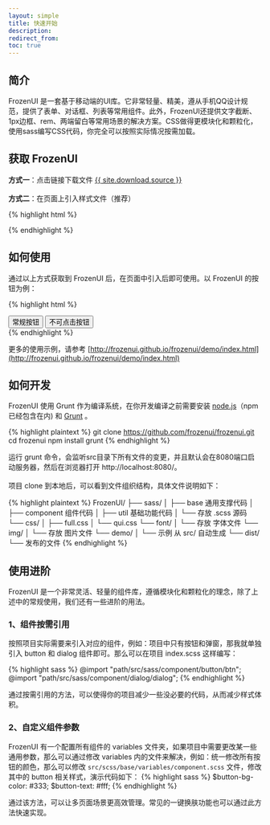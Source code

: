 ```yaml
---
layout: simple
title: 快速开始
description:
redirect_from:
toc: true
---
```


<!-- Bootstrap is the world's most popular framework for building responsive, mobile-first sites and applications. Inside you'll find high quality HTML, CSS, and JavaScript to make starting any project easier than ever. -->

<!-- Here's how to quickly get started with the Bootstrap CDN and a template starter page. -->

## 简介

FrozenUI 是一套基于移动端的UI库。它非常轻量、精美，遵从手机QQ设计规范，提供了表单、对话框、列表等常用组件。此外，FrozenUI还提供文字截断、1px边框、rem、两端留白等常用场景的解决方案。CSS做得更模块化和颗粒化，使用sass编写CSS代码，你完全可以按照实际情况按需加载。


## 获取 FrozenUI

**方式一**：点击链接下载文件
<a href="{{ site.download.source }}" class="">{{ site.download.source }} </a>
<br><br>
**方式二**：在页面上引入样式文件（推荐）

{% highlight html %}
<link rel="stylesheet" href="http://i.gtimg.cn/vipstyle/qui/2.0.0/css/qui.css">
{% endhighlight %}

## 如何使用

通过以上方式获取到 FrozenUI 后，在页面中引入后即可使用。以 FrozenUI 的按钮为例：

{% highlight html %}
<!DOCTYPE html>
<html lang="en">
    <head>
        <meta charset="UTF-8">
        <meta charset="utf-8">
        <meta name="viewport" content="width=device-width, minimum-scale=1.0, maximum-scale=1.0, initial-scale=1.0, user-scalable=no">
        <title>FrozenUI Demo</title>
        <!-- 引入 FrozenUI -->
        <link rel="stylesheet" href="http://i.gtimg.cn/vipstyle/qui/2.0.0/css/qui.css"/>
    </head>
    <body>
        <!-- 使用 -->
        <div class="ui-btn-wrap">
            <button class="ui-btn">常规按钮</button>
            <button class="ui-btn disabled">不可点击按钮</button>
        </div>
    </body>
</html>
{% endhighlight %}

更多的使用示例，请参考 [http://frozenui.github.io/frozenui/demo/index.html](http://frozenui.github.io/frozenui/demo/index.html)

## 如何开发
FrozenUI 使用 Grunt 作为编译系统，在你开发编译之前需要安装 [node.js](https://nodejs.org/en/)（npm 已经包含在内) 和 [Grunt](https://gruntjs.com/) 。

{% highlight plaintext %}
git clone https://github.com/frozenui/frozenui.git
cd frozenui
npm install
grunt
{% endhighlight %}

运行 grunt 命令，会监听src目录下所有文件的变更，并且默认会在8080端口启动服务器，然后在浏览器打开 http://localhost:8080/。
<br><br>
项目 clone 到本地后，可以看到文件组织结构，具体文件说明如下：

{% highlight plaintext %}
FrozenUI/
├── sass/
│   ├── base 通用支撑代码
│   ├── component 组件代码
│   ├── util 基础功能代码
│   └── 存放 .scss 源码
└── css/
│   ├── full.css
│   └── qui.css
└── font/
│   └── 存放 字体文件
└── img/
│   └── 存放 图片文件
└── demo/
│   └── 示例 从 src/ 自动生成
└── dist/
    └── 发布的文件
{% endhighlight %}


## 使用进阶

FrozenUI 是一个非常灵活、轻量的组件库，遵循模块化和颗粒化的理念，除了上述中的常规使用，我们还有一些进阶的用法。

### 1、组件按需引用
按照项目实际需要来引入对应的组件，例如：项目中只有按钮和弹窗，那我就单独引入 button 和 dialog 组件即可。那么可以在项目 index.scss 这样编写：

{% highlight sass %}
@import "path/src/sass/component/button/btn";
@import "path/src/sass/component/dialog/dialog";
{% endhighlight %}

通过按需引用的方法，可以使得你的项目减少一些没必要的代码，从而减少样式体积。

### 2、自定义组件参数
FrozenUI 有一个配置所有组件的 variables 文件夹，如果项目中需要更改某一些通用参数，那么可以通过修改 variables 内的文件来解决，例如：统一修改所有按钮的颜色，那么可以修改 <code>src/scss/base/variables/component.scss</code> 文件，修改其中的 button 相关样式，演示代码如下：
{% highlight sass %}
$button-bg-color:   #333;
$button-text:       #fff;
{% endhighlight %}

通过该方法，可以让多页面场景更高效管理。常见的一键换肤功能也可以通过此方法快速实现。
